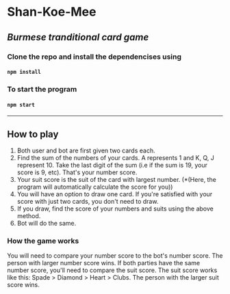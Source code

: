# Shan-Koe-Mee

*Burmese tranditional card game*
---
### Clone the repo and install the dependencises using
#### `npm install`
### To start the program
#### `npm start`
---
## How to play
1. Both user and bot are first given two cards each. 
2. Find the sum of the numbers of your cards. A represents 1 and K, Q, J represent 10. Take the last digit of the sum (i.e if the sum is 19, your score is 9, etc). That's your number score. 
3. Your suit score is the suit of the card with largest number. (*(Here, the program will automatically calculate the score for you))
5. You will have an option to draw one card. If you're satisfied with your score with just two cards, you don't need to draw.
6. If you draw, find the score of your numbers and suits using the above method.
7. Bot will do the same. 

### How the game works
You will need to compare your number score to the bot's number score. The person with larger number score wins. 
If both parties have the same number score, you'll need to compare the suit score. 
The suit score works like this: Spade > Diamond > Heart > Clubs.
The person with the larger suit score wins.
